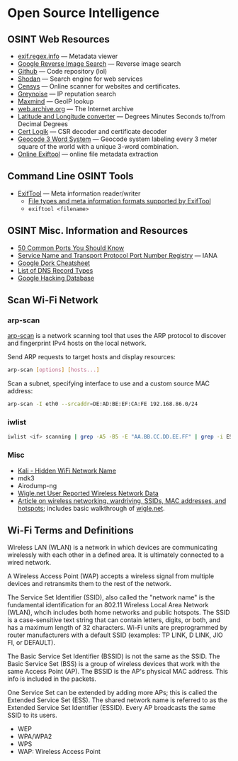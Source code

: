 # Open Source Intelligence

## OSINT Web Resources
- [exif.regex.info](exif.regex.info) — Metadata viewer
- [Google Reverse Image Search](images.google.com) — Reverse image search
- [Github](github.com) — Code repository (lol)
- [Shodan](shodan.io) — Search engine for web services
- [Censys](https://censys.io/) — Online scanner for websites and certificates.
- [Greynoise](greynoise.io) — IP reputation search
- [Maxmind](maxmind.com) — GeoIP lookup
- [web.archive.org](web.archive.org) — The Internet archive
- [Latitude and Longitude converter](https://www.fcc.gov/media/radio/dms-decimal) — Degrees Minutes Seconds to/from Decimal Degrees
- [Cert Logik](https://certlogik.com/decoder/) — CSR decoder and certificate decoder
- [Geocode 3 Word System](https://what3words.com/royal.grass.prep) — Geocode system labeling every 3 meter square of the world with a unique 3-word combination.
- [Online Exiftool](https://exif.tools/) — online file metadata extraction

## Command Line OSINT Tools
- [ExifTool](https://exiftool.org/) — Meta information reader/writer
  - [File types and meta information formats supported by ExifTool](https://github.com/exiftool/exiftool)
  - `exiftool <filename>`
    
## OSINT Misc. Information and Resources
- [50 Common Ports You Should Know](https://www.geeksforgeeks.org/50-common-ports-you-should-know/#)
- [Service Name and Transport Protocol Port Number Registry](https://www.iana.org/assignments/service-names-port-numbers/service-names-port-numbers.xhtml) — IANA
- [Google Dork Cheatsheet](https://gist.github.com/sundowndev/283efaddbcf896ab405488330d1bbc06)
- [List of DNS Record Types](https://en.wikipedia.org/wiki/List_of_DNS_record_types)
- [Google Hacking Database](https://www.exploit-db.com/google-hacking-database)


## Scan Wi-Fi Network
### arp-scan
[arp-scan](https://www.kali.org/tools/arp-scan/) is a network scanning tool that uses the ARP protocol to discover and fingerprint IPv4 hosts on the local network. 

Send ARP requests to target hosts and display resources:
```bash
arp-scan [options] [hosts...]
```

Scan a subnet, specifying interface to use and a custom source MAC address:
```bash
arp-scan -I eth0 --srcaddr=DE:AD:BE:EF:CA:FE 192.168.86.0/24
```

### iwlist
```bash
iwlist <if> scanning | grep -A5 -B5 -E "AA.BB.CC.DD.EE.FF" | grep -i ESSID
```

### Misc
- [Kali - Hidden WiFi Network Name](https://kalitut.com/hidden-wifi-network-name/)
- mdk3
- Airodump-ng
- [Wigle.net User Reported Wireless Network Data](https://wigle.net/)
- [Article on wireless networking, wardriving, SSIDs, MAC addresses, and hotspots](https://www.osintcurio.us/2019/01/15/tracking-all-the-wifi-things/); includes basic walkthrough of [wigle.net](https://wigle.net/).


## Wi-Fi Terms and Definitions
Wireless LAN (WLAN) is a network in which devices are communicating wirelessly with each other in a defined area. 
It is ultimately connected to a wired network.

A Wireless Access Point (WAP) accepts a wireless signal from multiple devices and retransmits them to the rest of the network.

The Service Set Identifier (SSID), also called the "network name" is the fundamental identification for an 802.11 Wireless Local Area Network (WLAN), whcih includes both home networks and public hotspots.
The SSID is a case-sensitive text string that can contain letters, digits, or both, and has a maximum length of 32 characters. 
Wi-Fi units are preprogrammed by router manufacturers with a default SSID (examples: TP LINK, D LINK, JIO FI, or DEFAULT). 

The Basic Service Set Identifier (BSSID) is not the same as the SSID.
The Basic Service Set (BSS) is a group of wireless devices that work with the same Access Point (AP). 
The BSSID is the AP's physical MAC address. 
This info is included in the packets.

One Service Set can be extended by adding more APs; this is called the Extended Service Set (ESS). 
The shared network name is referred to as the Extended Service Set Identifier (ESSID). 
Every AP broadcasts the same SSID to its users.

- WEP
- WPA/WPA2
- WPS
- WAP: Wireless Access Point







